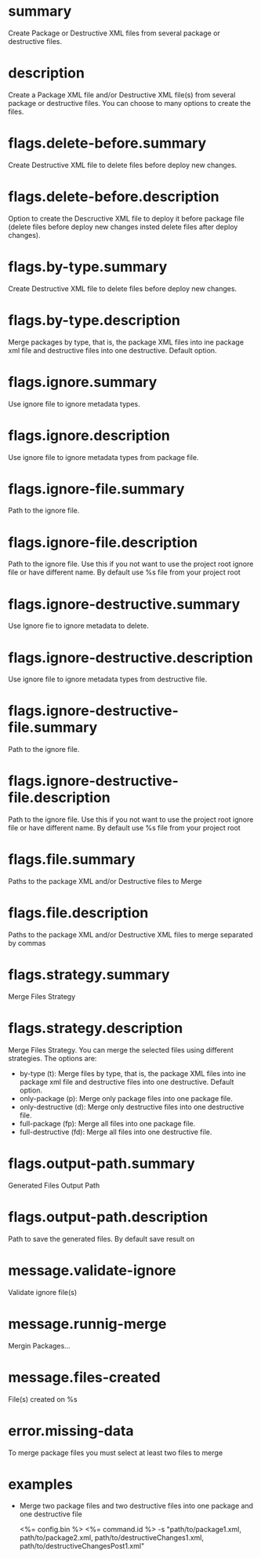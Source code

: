 # summary

Create Package or Destructive XML files from several package or destructive files.

# description

Create a Package XML file and/or Destructive XML file(s) from several package or destructive files. You can choose to many options to create the files.

# flags.delete-before.summary

Create Destructive XML file to delete files before deploy new changes.

# flags.delete-before.description

Option to create the Descructive XML file to deploy it before package file (delete files before deploy new changes insted delete files after deploy changes).

# flags.by-type.summary

Create Destructive XML file to delete files before deploy new changes.

# flags.by-type.description

Merge packages by type, that is, the package XML files into ine package xml file and destructive files into one destructive. Default option.

# flags.ignore.summary

Use ignore file to ignore metadata types.

# flags.ignore.description

Use ignore file to ignore metadata types from package file.

# flags.ignore-file.summary

Path to the ignore file.

# flags.ignore-file.description

Path to the ignore file. Use this if you not want to use the project root ignore file or have different name. By default use %s file from your project root

# flags.ignore-destructive.summary

Use Ignore fie to ignore metadata to delete.

# flags.ignore-destructive.description

Use ignore file to ignore metadata types from destructive file.

# flags.ignore-destructive-file.summary

Path to the ignore file.

# flags.ignore-destructive-file.description

Path to the ignore file. Use this if you not want to use the project root ignore file or have different name. By default use %s file from your project root

# flags.file.summary

Paths to the package XML and/or Destructive files to Merge

# flags.file.description

Paths to the package XML and/or Destructive XML files to merge separated by commas

# flags.strategy.summary

Merge Files Strategy

# flags.strategy.description

Merge Files Strategy. You can merge the selected files using different strategies. The options are:

- by-type (t): Merge files by type, that is, the package XML files into ine package xml file and destructive files into one destructive. Default option.
- only-package (p): Merge only package files into one package file.
- only-destructive (d): Merge only destructive files into one destructive file.
- full-package (fp): Merge all files into one package file.
- full-destructive (fd): Merge all files into one destructive file.

# flags.output-path.summary

Generated Files Output Path

# flags.output-path.description

Path to save the generated files. By default save result on <actualDir>

# message.validate-ignore

Validate ignore file(s)

# message.runnig-merge

Mergin Packages...

# message.files-created

File(s) created on %s

# error.missing-data

To merge package files you must select at least two files to merge

# examples

- Merge two package files and two destructive files into one package and one destructive file

  <%= config.bin %> <%= command.id %> -s "path/to/package1.xml, path/to/package2.xml, path/to/destructiveChanges1.xml, path/to/destructiveChangesPost1.xml"
